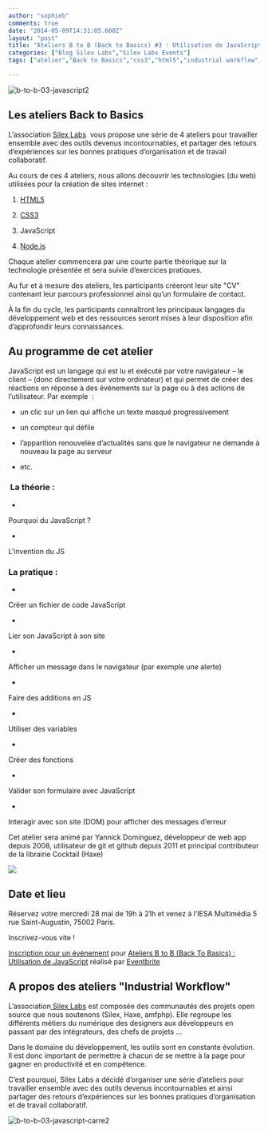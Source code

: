 ```yaml
---
author: "sophieb"
comments: true
date: "2014-05-09T14:31:05.000Z"
layout: "post"
title: "Ateliers B to B (Back to Basics) #3 : Utilisation de JavaScript"
categories: ["Blog Silex Labs","Silex Labs Events"]
tags: ["atelier","Back to Basics","css3","html5","industrial workflow","javaScript","site internet"]

---
```

![b-to-b-03-javascript2](https://www.silexlabs.org/wp-content/uploads/2014/04/b-to-b-03-javascript2.png)




## Les ateliers Back to Basics




L’association [Silex Labs](https://www.silexlabs.org/)  vous propose une série de 4 ateliers pour travailler ensemble avec des outils devenus incontournables, et partager des retours d’expériences sur les bonnes pratiques d’organisation et de travail collaboratif.







Au cours de ces 4 ateliers, nous allons découvrir les technologies (du web) utilisées pour la création de sites internet :









  1. [HTML5](https://www.silexlabs.org/201952/the-blog/blog-silex-labs/ateliers-b-to-b-back-to-basics-1-initiation-a-lhtml-5/)


  2. [CSS3](https://www.silexlabs.org/201972/the-blog/blog-silex-labs/ateliers-b-to-b-back-to-basics-2-notions-css3/)


  3. JavaScript


  4. [Node.js](https://www.silexlabs.org/201977/the-blog/blog-silex-labs/ateliers-b-to-b-back-to-basics-4-debuter-node-js)










Chaque atelier commencera par une courte partie théorique sur la technologie présentée et sera suivie d’exercices pratiques.




Au fur et à mesure des ateliers, les participants créeront leur site "CV" contenant leur parcours professionnel ainsi qu’un formulaire de contact.




À la fin du cycle, les participants connaîtront les principaux langages du développement web et des ressources seront mises à leur disposition afin d’approfondir leurs connaissances.








## Au programme de cet atelier




JavaScript est un langage qui est lu et exécuté par votre navigateur – le client – (donc directement sur votre ordinateur) et qui permet de créer des réactions en réponse à des événements sur la page ou à des actions de l’utilisateur. Par exemple  :







  * un clic sur un lien qui affiche un texte masqué progressivement


  * un compteur qui défile


  * l’apparition renouvelée d’actualités sans que le navigateur ne demande à nouveau la page au serveur


  * etc.




###  La théorie :






  *


Pourquoi du JavaScript ?





  *


L'invention du JS







### La pratique :






  *


Créer un fichier de code JavaScript





  *


Lier son JavaScript à son site







  *


Afficher un message dans le navigateur (par exemple une alerte)





  *


Faire des additions en JS





  *


Utiliser des variables





  *


Créer des fonctions





  *


Valider son formulaire avec JavaScript





  *


Interagir avec son site (DOM) pour afficher des messages d’erreur







Cet atelier sera animé par Yannick Dominguez, développeur de web app depuis 2008, utilisateur de git et github depuis 2011 et principal contributeur de la librairie Cocktail (Haxe)




![](https://lh4.googleusercontent.com/__qEhw26ffrghWzTbpWSV_JFusbTY0Llbo_LyA25BMibkbSwcIOEr0vSFDoQ3o4O4FUv3Dp6lDyUBpyg-k9lJQwnhAU6r4hl6A7rTUOxBwqUjZvs7yUyhQTThf11o3BOxA)





## Date et lieu


Réservez votre mercredi 28 mai de 19h à 21h et venez à l’IESA Multimédia 5 rue Saint-Augustin, 75002 Paris.


Inscrivez-vous vite !










[Inscription pour un événement](http://www.eventbrite.fr/r/etckt) pour [Ateliers B to B (Back To Basics) : Utilisation de JavaScript](https://www.eventbrite.fr/e/billets-ateliers-b-to-b-back-to-basics-utilisation-de-javascript-11445797689?ref=etckt) réalisé par [Eventbrite](http://www.eventbrite.fr?ref=etckt)







## A propos des ateliers "Industrial Workflow"




L’association[ Silex Labs](https://www.silexlabs.org/) est composée des communautés des projets open source que nous soutenons (Silex, Haxe, amfphp). Elle regroupe les différents métiers du numérique des designers aux développeurs en passant par des intégrateurs, des chefs de projets ...




Dans le domaine du développement, les outils sont en constante évolution. Il est donc important de permettre à chacun de se mettre à la page pour gagner en productivité et en compétence.




C’est pourquoi, Silex Labs a décidé d’organiser une série d’ateliers pour travailler ensemble avec des outils devenus incontournables et ainsi partager des retours d’expériences sur les bonnes pratiques d’organisation et de travail collaboratif.




![b-to-b-03-javascript-carre2](https://www.silexlabs.org/wp-content/uploads/2014/04/b-to-b-03-javascript-carre2.png)















